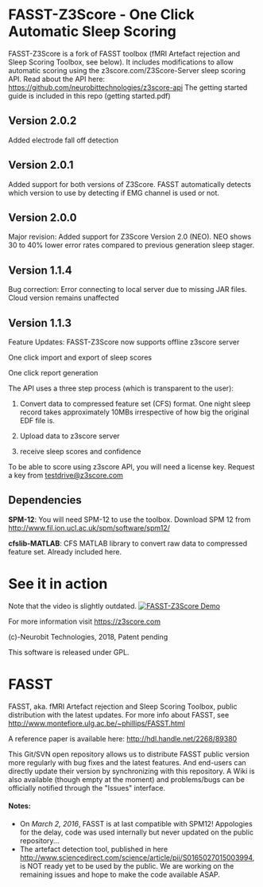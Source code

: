 # FASST-Z3Score - One Click Automatic Sleep Scoring

FASST-Z3Score is a fork of FASST toolbox (fMRI Artefact rejection and Sleep Scoring Toolbox, see below). It includes modifications to allow automatic scoring using the z3score.com/Z3Score-Server sleep scoring API. Read about the API here: https://github.com/neurobittechnologies/z3score-api
The getting started guide is included in this repo (getting started.pdf)

## Version 2.0.2
Added electrode fall off detection 

## Version 2.0.1
Added support for both versions of Z3Score. FASST automatically detects which version to use by detecting if EMG channel is used or not.

## Version 2.0.0
Major revision: Added support for Z3Score Version 2.0 (NEO). NEO shows 30 to 40% lower error rates compared to previous generation sleep stager.


## Version 1.1.4

Bug correction: Error connecting to local server due to missing JAR files. Cloud version remains unaffected 

## Version 1.1.3

Feature Updates:
FASST-Z3Score now supports offline z3score server 

One click import and export of sleep scores

One click report generation

The API uses a three step process (which is transparent to the user):

1. Convert data to compressed feature set (CFS) format. One night sleep record takes approximately 10MBs irrespective of how big the original EDF file is. 

2. Upload data to z3score server

3. receive sleep scores and confidence

To be able to score using z3score API, you will need a license key. Request a key from testdrive@z3score.com 

## Dependencies
**SPM-12**: You will need SPM-12 to use the toolbox. Download SPM 12 from http://www.fil.ion.ucl.ac.uk/spm/software/spm12/ 

**cfslib-MATLAB**: CFS MATLAB library to convert raw data to compressed feature set. Already included here.

# See it in action
Note that the video is slightly outdated. 
[![FASST-Z3Score Demo](https://img.youtube.com/vi/kTPDIZSy15E/maxresdefault.jpg)](https://www.youtube.com/watch?v=kTPDIZSy15E)

For more information visit https://z3score.com 

(c)-Neurobit Technologies, 2018, Patent pending

This software is released under GPL. 

# FASST

FASST, aka. fMRI Artefact rejection and Sleep Scoring Toolbox, public distribution with the latest updates.
For more info about FASST, see http://www.montefiore.ulg.ac.be/~phillips/FASST.html

A reference paper is available here:
http://hdl.handle.net/2268/89380

This Git/SVN open repository allows us to distribute FASST public version more regularly with bug fixes and the latest features. And end-users can directly update their version by synchronizing with this repository.
A Wiki is also available (though empty at the moment) and problems/bugs can be officially notified through the "Issues" interface.

#### Notes:
* On *March 2, 2016*, FASST is at last compatible with SPM12!
Appologies for the delay, code was used internally but never updated on the public repository...
* The artefact detection tool, published in here http://www.sciencedirect.com/science/article/pii/S0165027015003994, is NOT ready yet to be used by the public. We are working on the remaining issues and hope to make the code available ASAP.
